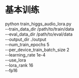 # 基本训练
python train_higgs_audio_lora.py \
    --train_data_dir /path/to/train/data \
    --eval_data_dir /path/to/eval/data \
    --output_dir ./output \
    --num_train_epochs 5 \
    --per_device_train_batch_size 2 \
    --learning_rate 1e-4 \
    --use_lora \
    --lora_rank 16 \
    --fp16